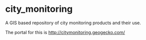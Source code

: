 # city_monitoring
A GIS based repository of city monitoring products and their use.

The portal for this is http://citymonitoring.geogecko.com/
